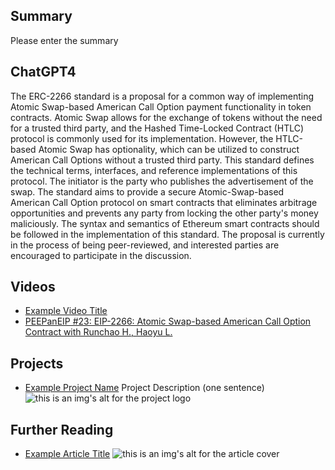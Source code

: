 ## Summary

Please enter the summary

## ChatGPT4

The ERC-2266 standard is a proposal for a common way of implementing Atomic Swap-based American Call Option payment functionality in token contracts. Atomic Swap allows for the exchange of tokens without the need for a trusted third party, and the Hashed Time-Locked Contract (HTLC) protocol is commonly used for its implementation. However, the HTLC-based Atomic Swap has optionality, which can be utilized to construct American Call Options without a trusted third party. This standard defines the technical terms, interfaces, and reference implementations of this protocol. The initiator is the party who publishes the advertisement of the swap. The standard aims to provide a secure Atomic-Swap-based American Call Option protocol on smart contracts that eliminates arbitrage opportunities and prevents any party from locking the other party's money maliciously. The syntax and semantics of Ethereum smart contracts should be followed in the implementation of this standard. The proposal is currently in the process of being peer-reviewed, and interested parties are encouraged to participate in the discussion.

## Videos

- [Example Video Title](https://www.youtube.com/watch?v=TDGq4aeevgY)
- [PEEPanEIP #23: EIP-2266: Atomic Swap-based American Call Option Contract with Runchao H., Haoyu L.](https://www.youtube.com/watch?v=wwWcfl9N65k&list=PL4cwHXAawZxqu0PKKyMzG_3BJV_xZTi1F&index=90)

## Projects

- [Example Project Name](https://xxxx.xxx/xxxxx) Project Description (one sentence) ![this is an img's alt for the project logo](https://xxxx.xxx/project-logo.xxx)

## Further Reading

- [Example Article Title](https://xxxx.xxx/xxxxx) ![this is an img's alt for the article cover](https://xxxx.xxx/article-cover.xxx)
